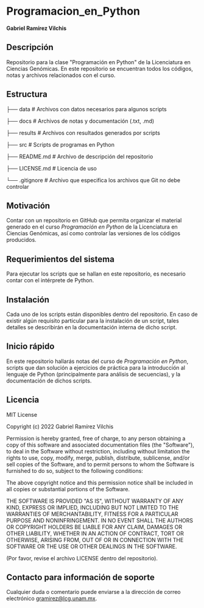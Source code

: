 # Programacion_en_Python  

**Gabriel Ramírez Vilchis**  

## Descripción  

Repositorio para la clase "Programación en Python" de la Licenciatura en Ciencias Genómicas. En este repositorio se encuentran todos los códigos, notas y archivos relacionados con el curso.  

## Estructura  

├── data     # Archivos con datos necesarios para algunos scripts</p>
├── docs     # Archivos de notas y documentación (.txt, .md)</p>
├── results      # Archivos con resultados generados por scripts</p>
├── src        # Scripts de programas en Python</p>
├── README.md        # Archivo de descripción del repositorio</p>
├── LICENSE.md        # Licencia de uso</p>
└── .gitignore            # Archivo que especifica los archivos que Git no debe controlar</p>

## Motivación  

Contar con un repositorio en GitHub que permita organizar el material generado en el curso _Programación en Python_ de la Licenciatura en Ciencias Genómicas, así como controlar las versiones de los códigos producidos.  

## Requerimientos del sistema  

Para ejecutar los scripts que se hallan en este repositorio, es necesario contar con el intérprete de Python.

## Instalación  

Cada uno de los scripts están disponibles dentro del repositorio. En caso de existir algún requisito particular para la instalación de un script, tales detalles se describirán en la documentación interna de dicho script.  

## Inicio rápido  

En este repositorio hallarás notas del curso de _Programación en Python_, scripts que dan solución a ejercicios de práctica para la introducción al lenguaje de Python (principalmente para análisis de secuencias), y la documentación de dichos scripts.  

## Licencia  

MIT License  

Copyright (c) 2022 Gabriel Ramírez Vilchis  

Permission is hereby granted, free of charge, to any person obtaining a copy
of this software and associated documentation files (the "Software"), to deal
in the Software without restriction, including without limitation the rights
to use, copy, modify, merge, publish, distribute, sublicense, and/or sell
copies of the Software, and to permit persons to whom the Software is
furnished to do so, subject to the following conditions:

The above copyright notice and this permission notice shall be included in all
copies or substantial portions of the Software.

THE SOFTWARE IS PROVIDED "AS IS", WITHOUT WARRANTY OF ANY KIND, EXPRESS OR
IMPLIED, INCLUDING BUT NOT LIMITED TO THE WARRANTIES OF MERCHANTABILITY,
FITNESS FOR A PARTICULAR PURPOSE AND NONINFRINGEMENT. IN NO EVENT SHALL THE
AUTHORS OR COPYRIGHT HOLDERS BE LIABLE FOR ANY CLAIM, DAMAGES OR OTHER
LIABILITY, WHETHER IN AN ACTION OF CONTRACT, TORT OR OTHERWISE, ARISING FROM,
OUT OF OR IN CONNECTION WITH THE SOFTWARE OR THE USE OR OTHER DEALINGS IN THE
SOFTWARE.  

(Por favor, revise el archivo LICENSE dentro del repositorio).  

## Contacto para información de soporte  

Cualquier duda o comentario puede enviarse a la dirección de correo electrónico [gramirez@lcg.unam.mx](mailto:gramirez@lcg.unam.mx).  
